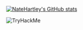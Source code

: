 <!--
[![An image of @natehartley's Holopin badges, which is a link to view their full Holopin profile](https://holopin.me/natehartley)](https://holopin.io/@natehartley)
-->
[![NateHartley's GitHub stats](https://github-readme-stats.vercel.app/api?username=natehartley)](https://github.com/natehartley/github-readme-stats)

<img src="https://tryhackme-badges.s3.amazonaws.com/nhartley.png" alt="TryHackMe">

<!--
**NateHartley/natehartley** is a ✨ _special_ ✨ repository because its `README.md` (this file) appears on your GitHub profile.

Here are some ideas to get you started:

- 🔭 I’m currently working on ...
- 🌱 I’m currently learning ...
- 👯 I’m looking to collaborate on ...
- 🤔 I’m looking for help with ...
- 💬 Ask me about ...
- 📫 How to reach me: ...
- 😄 Pronouns: ...
- ⚡ Fun fact: ...
-->
